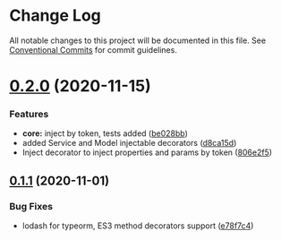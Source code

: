 # Change Log

All notable changes to this project will be documented in this file.
See [Conventional Commits](https://conventionalcommits.org) for commit guidelines.

# [0.2.0](https://github.com/Fastify-Resty/fastify-resty/compare/@fastify-resty/core@0.1.1...@fastify-resty/core@0.2.0) (2020-11-15)


### Features

* **core:** inject by token, tests added ([be028bb](https://github.com/Fastify-Resty/fastify-resty/commit/be028bbb9af12353ccbc7fea9a31f6a38a78015a))
* added Service and Model injectable decorators ([d8ca15d](https://github.com/Fastify-Resty/fastify-resty/commit/d8ca15d64468b83f22eb71fcdc97b4033d7c383f))
* Inject decorator to inject properties and params by token ([806e2f5](https://github.com/Fastify-Resty/fastify-resty/commit/806e2f5c5878ef70782542185d8823998e78012f))





## [0.1.1](https://github.com/Fastify-Resty/fastify-resty/compare/@fastify-resty/core@0.1.0...@fastify-resty/core@0.1.1) (2020-11-01)


### Bug Fixes

* lodash for typeorm, ES3 method decorators support ([e78f7c4](https://github.com/Fastify-Resty/fastify-resty/commit/e78f7c4d855b44845b1a381fe5154bd8fb284270))
